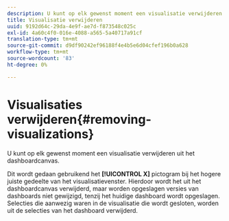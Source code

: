 ```yaml
---
description: U kunt op elk gewenst moment een visualisatie verwijderen uit het dashboardcanvas.
title: Visualisatie verwijderen
uuid: 9192d64c-29da-4e9f-ae7d-f873548c025c
exl-id: 4a60c4f0-016e-4088-a565-5a40717a91cf
translation-type: tm+mt
source-git-commit: d9df90242ef96188f4e4b5e6d04cfef196b0a628
workflow-type: tm+mt
source-wordcount: '83'
ht-degree: 0%

---
```


# Visualisaties verwijderen{#removing-visualizations}

U kunt op elk gewenst moment een visualisatie verwijderen uit het dashboardcanvas.

Dit wordt gedaan gebruikend het **[!UICONTROL X]** pictogram bij het hogere juiste gedeelte van het visualisatievenster. Hierdoor wordt het uit het dashboardcanvas verwijderd, maar worden opgeslagen versies van dashboards niet gewijzigd, tenzij het huidige dashboard wordt opgeslagen. Selecties die aanwezig waren in de visualisatie die wordt gesloten, worden uit de selecties van het dashboard verwijderd.
